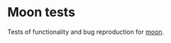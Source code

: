 
# Moon tests

Tests of functionality and bug reproduction for [moon](https://github.com/moonrepo/moon).
